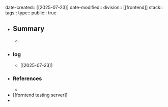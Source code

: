 date-created:: [[2025-07-23]]
date-modified::
division:: [[frontend]] 
stack::
tags::
type:: 
public:: true

- ## Summary
	-
- ### log
	- [[2025-07-23]]
- ### References
	-
- [[forntend testing server]]
-